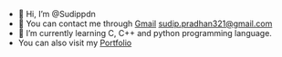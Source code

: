 - 👋 Hi, I’m @Sudippdn
- 👀 You can contact me through [Gmail](https://gmail.com) sudip.pradhan321@gmail.com
- 🌱 I’m currently learning C, C++ and python programming language.
- You can also visit my [Portfolio](https://sudippradhan.com.np)



<!---
Sudippdn/Sudippdn is a ✨ special ✨ repository because its `README.md` (this file) appears on your GitHub profile.
You can click the Preview link to take a look at your changes.
--->
